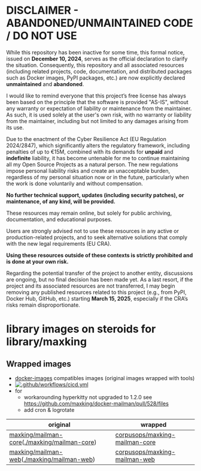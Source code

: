 
DISCLAIMER - ABANDONED/UNMAINTAINED CODE / DO NOT USE
=======================================================
While this repository has been inactive for some time, this formal notice, issued on **December 10, 2024**, serves as the official declaration to clarify the situation. Consequently, this repository and all associated resources (including related projects, code, documentation, and distributed packages such as Docker images, PyPI packages, etc.) are now explicitly declared **unmaintained** and **abandoned**.

I would like to remind everyone that this project’s free license has always been based on the principle that the software is provided "AS-IS", without any warranty or expectation of liability or maintenance from the maintainer.
As such, it is used solely at the user's own risk, with no warranty or liability from the maintainer, including but not limited to any damages arising from its use.

Due to the enactment of the Cyber Resilience Act (EU Regulation 2024/2847), which significantly alters the regulatory framework, including penalties of up to €15M, combined with its demands for **unpaid** and **indefinite** liability, it has become untenable for me to continue maintaining all my Open Source Projects as a natural person.
The new regulations impose personal liability risks and create an unacceptable burden, regardless of my personal situation now or in the future, particularly when the work is done voluntarily and without compensation.

**No further technical support, updates (including security patches), or maintenance, of any kind, will be provided.**

These resources may remain online, but solely for public archiving, documentation, and educational purposes.

Users are strongly advised not to use these resources in any active or production-related projects, and to seek alternative solutions that comply with the new legal requirements (EU CRA).

**Using these resources outside of these contexts is strictly prohibited and is done at your own risk.**

Regarding the potential transfer of the project to another entity, discussions are ongoing, but no final decision has been made yet. As a last resort, if the project and its associated resources are not transferred, I may begin removing any published resources related to this project (e.g., from PyPI, Docker Hub, GitHub, etc.) starting **March 15, 2025**, especially if the CRA’s risks remain disproportionate.


# library images on steroids for library/maxking

## Wrapped images
- [docker-images](https://github.com/corpusops/docker-images) compatibles images (original images wrapped with tools)
- [![.github/workflows/cicd.yml](https://github.com/corpusops/docker-maxking/workflows/.github/workflows/cicd.yml/badge.svg?branch=main)](https://github.com/corpusops/docker-maxking/actions?query=workflow%3A.github%2Fworkflows%2Fcicd.yml+branch%3Amain)
- for
    - workarounding hyperkitty not upgraded to 1.2.0 see https://github.com/maxking/docker-mailman/pull/528/files
    - add cron & logrotate

| original   | wrapped  |
|------------|-----------|
| [maxking/mailman-core](https://hub.docker.com/r/maxking/mailman-core)([./maxking/mailman-core](./maxking/mailman-core))                             | [corpusops/maxking-mailman-core](https://hub.docker.com/r/corpusops/maxking-mailman-core)                 |
| [maxking/mailman-web](https://hub.docker.com/r/maxking/mailman-web)([./maxking/mailman-web](./maxking/mailman-web))                             | [corpusops/maxking-mailman-web](https://hub.docker.com/r/corpusops/maxking-mailman-web)                 |
